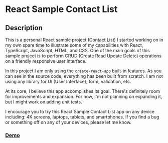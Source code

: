 # React Sample Contact List

## Description
This is a personal React sample project (Contact List) I started working on in my own spare time to illustrate some of my capabilities with React, TypeScript, JavaScript, HTML, and CSS. One of the main goals of this sample project is to perform CRUD (Create Read Update Delete) operations on a friendly responsive user interface.  

In this project I am only using the `create-react-app` built-in features.  As you can see in the source code, everything has been built from scratch. I am not using any library for UI (User Interface), form, validation, etc.     

At its core, I believe this app accomplishes its goal. There's definitely room for improvements and expansion. For now, I'm not planning on expanding it, but I might work on adding unit tests. 

I encourage you to try this React Sample Contact List app on any device including: 4K screens, laptops, tablets, and smartphones. If you find a bug or something off on any of your devices, please let me know.

### [Demo](moises-samples-react-contacts.web.app)